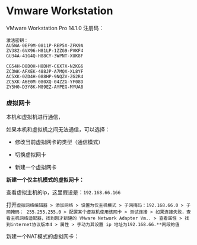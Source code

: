 # Vmware Workstation



VMware Workstation Pro 14.1.0 注册码：

```
激活密钥：
AU5WA-0EF9M-0811P-REP5X-ZFK9A
ZV382-6VX96-H81LP-1ZZG9-PVKF4
GU34A-41G4Q-H88CY-3WPNT-XUK8F

CG54H-D8D0H-H8DHY-C6X7X-N2KG6
ZC3WK-AFXEK-488JP-A7MQX-XL8YF
AC5XK-0ZD4H-088HP-9NQZV-ZG2R4
ZC5XK-A6E0M-080XQ-04ZZG-YF08D
ZY5H0-D3Y8K-M89EZ-AYPEG-MYUA8
```





### 虚拟网卡



本机和虚拟机进行通信，

如果本机和虚拟机之间无法通信，可以选择：

- 修改当前虚拟网卡的类型（通信模式）

- 切换虚拟网卡
- 新建一个虚拟网卡



**新建一个仅主机模式的虚拟网卡：** 

查看虚拟主机的ip，这里假设是：`192.168.66.166`

打开`虚拟网络编辑器 > 添加网络 > 设置为仅主机模式 > 子网掩码：192.168.66.0 > 子网掩码： 255.255.255.0 > 配置某个虚拟机使用该网卡 > 测试连接 > 如果连接失败，查看主机网络适配器，找到刚才新建的 VMware Network Adapter Vm.. > 查看属性 > 找到internet协议版本4 > 属性 > 手动为其设置 ip 地址为192.168.66.**网段的值`   



新建一个NAT模式的虚拟网卡：



